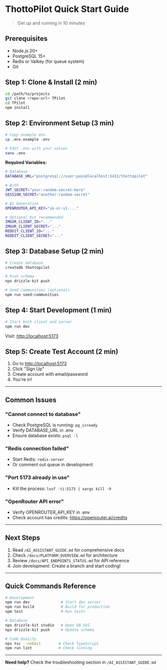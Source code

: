 # ThottoPilot Quick Start Guide

> Get up and running in 10 minutes

## Prerequisites

- Node.js 20+
- PostgreSQL 15+
- Redis or Valkey (for queue system)
- Git

## Step 1: Clone & Install (2 min)

```bash
cd /path/to/projects
git clone <repo-url> TPilot
cd TPilot
npm install
```

## Step 2: Environment Setup (3 min)

```bash
# Copy example env
cp .env.example .env

# Edit .env with your values
nano .env
```

**Required Variables:**

```bash
# Database
DATABASE_URL="postgresql://user:pass@localhost:5432/thottopilot"

# Auth
JWT_SECRET="your-random-secret-here"
SESSION_SECRET="another-random-secret"

# AI Generation
OPENROUTER_API_KEY="sk-or-v1-..."

# Optional but recommended
IMGUR_CLIENT_ID="..."
IMGUR_CLIENT_SECRET="..."
REDDIT_CLIENT_ID="..."
REDDIT_CLIENT_SECRET="..."
```

## Step 3: Database Setup (2 min)

```bash
# Create database
createdb thottopilot

# Push schema
npx drizzle-kit push

# Seed communities (optional)
npm run seed:communities
```

## Step 4: Start Development (1 min)

```bash
# Start both client and server
npm run dev
```

Visit: <http://localhost:5173>

## Step 5: Create Test Account (2 min)

1. Go to <http://localhost:5173>
2. Click "Sign Up"
3. Create account with email/password
4. You're in!

---

## Common Issues

### "Cannot connect to database"

- Check PostgreSQL is running: `pg_isready`
- Verify DATABASE_URL in .env
- Ensure database exists: `psql -l`

### "Redis connection failed"

- Start Redis: `redis-server`
- Or comment out queue in development

### "Port 5173 already in use"

- Kill the process: `lsof -ti:5173 | xargs kill -9`

### "OpenRouter API error"

- Verify OPENROUTER_API_KEY in .env
- Check account has credits: <https://openrouter.ai/credits>

---

## Next Steps

1. Read `/AI_ASSISTANT_GUIDE.md` for comprehensive docs
2. Check `/docs/PLATFORM_OVERVIEW.md` for architecture
3. Review `/docs/API_ENDPOINTS_STATUS.md` for API reference
4. Join development: Create a branch and start coding!

---

## Quick Commands Reference

```bash
# Development
npm run dev              # Start dev server
npm run build            # Build for production
npm test                 # Run tests

# Database
npx drizzle-kit studio   # Open DB GUI
npx drizzle-kit push     # Update schema

# Code Quality
npx tsc --noEmit        # Check TypeScript
npm run lint            # Check linting
```

---

**Need help?** Check the troubleshooting section in `/AI_ASSISTANT_GUIDE.md`
